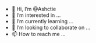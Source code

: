 - 👋 Hi, I’m @Ashctie
- 👀 I’m interested in ...
- 🌱 I’m currently learning ...
- 💞️ I’m looking to collaborate on ...
- 📫 How to reach me ...

<!---
Ashctie/Ashctie is a ✨ special ✨ repository because its `README.md` (this file) appears on your GitHub profile.
You can click the Preview link to take a look at your changes.
--->
